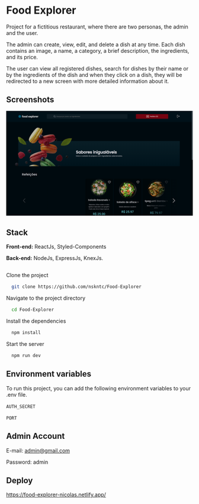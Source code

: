 
# Food Explorer


Project for a fictitious restaurant, where there are two personas, the admin and the user.

The admin can create, view, edit, and delete a dish at any time. Each dish contains an image, a name, a category, a brief description, the ingredients, and its price.

The user can view all registered dishes, search for dishes by their name or by the ingredients of the dish and when they click on a dish, they will be redirected to a new screen with more detailed information about it.


## Screenshots

![App Screenshot](.github/app-screenshot.png)


## Stack

**Front-end:** ReactJs, Styled-Components

**Back-end:** NodeJs, ExpressJs, KnexJs.


## 

Clone the project

```bash
  git clone https://github.com/nskntc/Food-Explorer
```

Navigate to the project directory

```bash
  cd Food-Explorer
```

Install the dependencies

```bash
  npm install
```

Start the server

```bash
  npm run dev
```


## Environment variables

To run this project, you can add the following environment variables to your .env file.

`AUTH_SECRET`

`PORT`


## Admin Account

E-mail: admin@gmail.com

Password: admin
## Deploy

https://food-explorer-nicolas.netlify.app/
